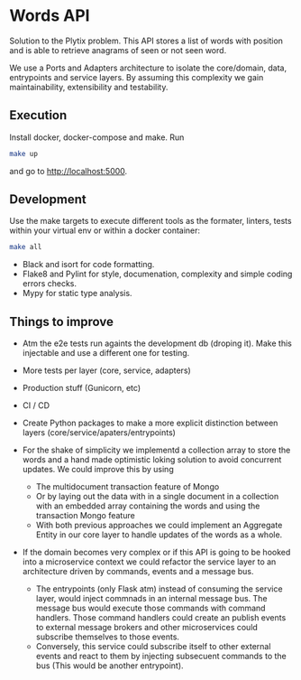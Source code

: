 # Words API

Solution to the Plytix problem. This API stores a list of words with position
and is able to retrieve anagrams of seen or not seen word.

We use a Ports and Adapters architecture to isolate the core/domain, data,
entrypoints and service layers. By assuming this complexity we gain maintainability,
extensibility and testability.

## Execution

Install docker, docker-compose and make. Run

```sh
make up
```

and go to [http://localhost:5000](http://localhost:5000).

## Development

Use the make targets to execute different tools as the formater, linters, tests within
your virtual env or within a docker container:

```sh
make all
```

* Black and isort for code formatting.
* Flake8 and Pylint for style, documenation, complexity and
simple coding errors checks.
* Mypy for static type analysis.

## Things to improve

* Atm the e2e tests run againts the development db (droping it). Make this injectable
and use a different one for testing.

* More tests per layer (core, service, adapters)

* Production stuff (Gunicorn, etc)

* CI / CD

* Create Python packages to make a more explicit distinction between layers
(core/service/apaters/entrypoints)

* For the shake of simplicity we implementd a collection array to store the
words and a hand made optimistic loking solution to avoid concurrent updates.
We could improve this by using
  * The multidocument transaction feature of Mongo
  * Or by laying out the data with in a single document in a collection with an embedded
  array containing the words and using the transaction Mongo feature
  * With both previous approaches we could implement an Aggregate Entity in our core
  layer to handle updates of the words as a whole.

* If the domain becomes very complex or if this API is going to be hooked into
a microservice context we could refactor the service layer to an architecture driven by
commands, events and a message bus.
  * The entrypoints (only Flask atm) instead of consuming
  the service layer, would inject commnads in an internal message bus. The message bus
  would execute those commands with command handlers. Those command handlers could create
  an publish events to external message brokers and other microservices could subscribe
  themselves to those events.
  * Conversely, this service could subscribe itself to other external events and
  react to them by injecting subsecuent commands to the bus (This would be another
  entrypoint).
